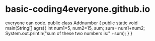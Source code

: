 # basic-coding4everyone.github.io
everyone can code.
public class Addnumber {
public static void main(String[] agrs){
int num1=5, num2=15, sum;
sum= num1+num2;
System.out.println("sum of these two numbers is:" +sum);
}
}
